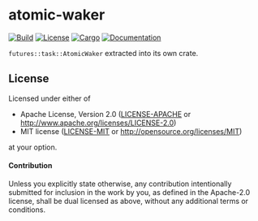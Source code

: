 # atomic-waker

[![Build](https://github.com/stjepang/atomic-waker/workflows/Build%20and%20test/badge.svg)](
https://github.com/stjepang/atomic-waker/actions)
[![License](https://img.shields.io/badge/license-MIT%2FApache--2.0-blue.svg)](
https://github.com/stjepang/atomic-waker)
[![Cargo](https://img.shields.io/crates/v/atomic-waker.svg)](
https://crates.io/crates/atomic-waker)
[![Documentation](https://docs.rs/atomic-waker/badge.svg)](
https://docs.rs/atomic-waker)

`futures::task::AtomicWaker` extracted into its own crate.

## License

Licensed under either of

 * Apache License, Version 2.0 ([LICENSE-APACHE](LICENSE-APACHE) or http://www.apache.org/licenses/LICENSE-2.0)
 * MIT license ([LICENSE-MIT](LICENSE-MIT) or http://opensource.org/licenses/MIT)

at your option.

#### Contribution

Unless you explicitly state otherwise, any contribution intentionally submitted
for inclusion in the work by you, as defined in the Apache-2.0 license, shall be
dual licensed as above, without any additional terms or conditions.

